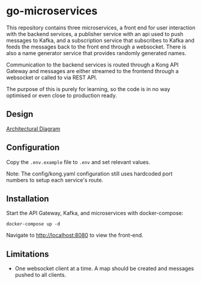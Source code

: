 # go-microservices

This repository contains three microservices, a front end for user interaction with the backend services, a publisher service with an api used to push messages to Kafka, and a subscription service that subscribes to Kafka and feeds the messages back to the front end through a websocket. There is also a name generator service that provides randomly generated names.

Communication to the backend services is routed through a Kong API Gateway and messages are either streamed to the frontend through a websocket or called to via REST API.

The purpose of this is purely for learning, so the code is in no way optimised or even close to production ready.

## Design

[Architectural Diagram](./.diagram.jpeg)

## Configuration

Copy the `.env.example` file to `.env` and set relevant values.

Note: The config/kong.yaml configuration still uses hardcoded port numbers to setup each service's route. 

## Installation

Start the API Gateway, Kafka, and microservices with docker-compose:

```
docker-compose up -d
```

Navigate to [http://localhost:8080](localhost:8080) to view the front-end.

## Limitations

- One websocket client at a time. A map should be created and messages pushed to all clients.
